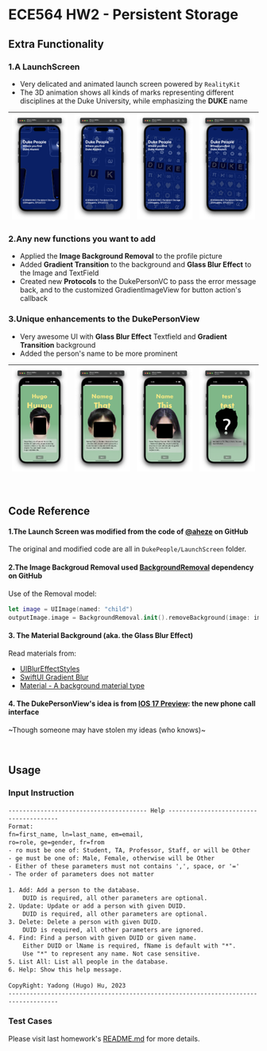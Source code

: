 #  ECE564 HW2 - Persistent Storage

## Extra Functionality

### 1.A LaunchScreen
- Very delicated and animated launch screen powered by ```RealityKit```
- The 3D animation shows all kinds of marks representing different disciplines at the Duke University, while emphasizing the **DUKE** name

|![](Assets/hw2_launchscreen1.png)|![](Assets/hw2_launchscreen2.png)|![](Assets/hw2_launchscreen3.png)|![](Assets/hw2_launchscreen4.png)|
|---|---|---|---|

### 2.Any new functions you want to add
- Applied the **Image Background Removal** to the profile picture
- Added **Gradient Transition** to the background and **Glass Blur Effect** to the Image and TextField
- Created new **Protocols** to the DukePersonVC to pass the error message back, and to the customized GradientImageView for button action's callback

### 3.Unique enhancements to the DukePersonView
- Very awesome UI with **Glass Blur Effect** Textfield and **Gradient Transition** background
- Added the person's name to be more prominent


|![](Assets/hw2_person1.png)|![](Assets/hw2_person2.png)|![](Assets/hw2_person4.png)|![](Assets/hw2_person3.png)|
|---|---|---|---|

<br />

## Code Reference

#### 1.The Launch Screen was modified from the code of [@aheze](https://github.com/aheze/RealityKitLaunchScreen) on GitHub
The original and modified code are all in ```DukePeople/LaunchScreen``` folder.

#### 2.The Image Backgroud Removal used [BackgroundRemoval](https://github.com/Ezaldeen99/BackgroundRemoval) dependency on GitHub
Use of the Removal model:
```swift
let image = UIImage(named: "child")
outputImage.image = BackgroundRemoval.init().removeBackground(image: image!)
```

#### 3. The Material Background (aka. the Glass Blur Effect)
Read materials from:
- [UIBlurEffectStyles](https://ikyle.me/blog/2022/uiblureffectstyle)
- [SwiftUI Gradient Blur](https://github.com/unitedadityaa/SwiftUIGradientBlur)
- [Material - A background material type](https://developer.apple.com/documentation/swiftui/material)

#### 4. The DukePersonView's idea is from [IOS 17 Preview](https://www.apple.com/ios/ios-17-preview/): the new phone call interface
~Though someone may have stolen my ideas (who knows)~


<br />

## Usage

### Input Instruction

```text
--------------------------------------- Help ---------------------------------------
Format:
fn=first_name, ln=last_name, em=email,
ro=role, ge=gender, fr=from
- ro must be one of: Student, TA, Professor, Staff, or will be Other
- ge must be one of: Male, Female, otherwise will be Other
- Either of these parameters must not contains ',', space, or '='
- The order of parameters does not matter

1. Add: Add a person to the database.
    DUID is required, all other parameters are optional.
2. Update: Update or add a person with given DUID.
    DUID is required, all other parameters are optional.
3. Delete: Delete a person with given DUID.
    DUID is required, all other parameters are ignored.
4. Find: Find a person with given DUID or given name.
    Either DUID or lName is required, fName is default with "*".
    Use "*" to represent any name. Not case sensitive.
5. List All: List all people in the database.
6. Help: Show this help message.

CopyRight: Yadong (Hugo) Hu, 2023
------------------------------------------------------------------------------------
```

### Test Cases

Please visit last homework's [README.md](https://gitlab.oit.duke.edu/yh342/ece564hw1/-/blob/main/README.md) for more details.


